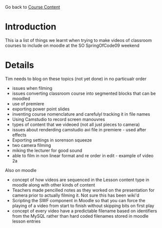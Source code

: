 Go back to [Course Content](Workpackage_CourseContent.md)

# Introduction #

This ia a list of things we learnt when trying to make videos of classroom courses to include on moodle at the SO SpringOfCode09 weekend

# Details #

Tim needs to blog on these topics (not yet done) in no particualr order
  * issues when filming
  * issues converting classroom course into segmented blocks that can be moodled
  * use of premiere
  * exporting power point slides
  * inventing course nomenclature and carefulyl tracking it in file names
  * Using Camstudio to record screen manouvres
  * types of content that we videoed (not all just pieces to camera)
  * issues about renderding camstudio avi file in premiere - used after effects
  * Exporting settings in sorenson squeeze
  * two camera filming
  * miking the lecturer for good sound
  * able to film in non linear format and re order in edit - example of video 2a

Also on moodle
  * concept of how videos are sequenced in the Lesson content type in moodle along with other kinds of content
  * Teachers made pencilled notes as they worked on the presentation for camera prior to actually filming it. Not sure this has been wiki'd
  * Scripting the SWF component in Moodle so that you can force the playing of a video from start to finish without skipping bits on first play
  * concept of every video have a predictable filename based on identifiers from the MySQL rather than hard coded filenames stored in moodle lesson entries